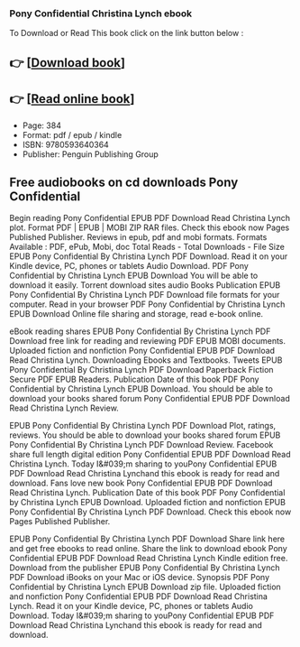### Pony Confidential Christina Lynch ebook

To Download or Read This book click on the link button below :

## 👉  [**[Download book](http://filesbooks.info/download.php?group=book&from=github.com&id=721042&lnk=1079 "Download book")**]

## 👉  [**[Read online book](http://filesbooks.info/download.php?group=book&from=github.com&id=721042&lnk=1079 "Read online book")**]


* Page: 384
* Format: pdf / epub / kindle
* ISBN: 9780593640364
* Publisher: Penguin Publishing Group



## Free audiobooks on cd downloads Pony Confidential


Begin reading Pony Confidential EPUB PDF Download Read Christina Lynch plot. Format PDF | EPUB | MOBI ZIP RAR files. Check this ebook now Pages Published Publisher. Reviews in epub, pdf and mobi formats. Formats Available : PDF, ePub, Mobi, doc Total Reads - Total Downloads - File Size EPUB Pony Confidential By Christina Lynch PDF Download. Read it on your Kindle device, PC, phones or tablets Audio Download. PDF Pony Confidential by Christina Lynch EPUB Download You will be able to download it easily. Torrent download sites audio Books Publication EPUB Pony Confidential By Christina Lynch PDF Download file formats for your computer. Read in your browser PDF Pony Confidential by Christina Lynch EPUB Download Online file sharing and storage, read e-book online.

eBook reading shares EPUB Pony Confidential By Christina Lynch PDF Download free link for reading and reviewing PDF EPUB MOBI documents. Uploaded fiction and nonfiction Pony Confidential EPUB PDF Download Read Christina Lynch. Downloading Ebooks and Textbooks. Tweets EPUB Pony Confidential By Christina Lynch PDF Download Paperback Fiction Secure PDF EPUB Readers. Publication Date of this book PDF Pony Confidential by Christina Lynch EPUB Download. You should be able to download your books shared forum Pony Confidential EPUB PDF Download Read Christina Lynch Review.

EPUB Pony Confidential By Christina Lynch PDF Download Plot, ratings, reviews. You should be able to download your books shared forum EPUB Pony Confidential By Christina Lynch PDF Download Review. Facebook share full length digital edition Pony Confidential EPUB PDF Download Read Christina Lynch. Today I&amp;#039;m sharing to youPony Confidential EPUB PDF Download Read Christina Lynchand this ebook is ready for read and download. Fans love new book Pony Confidential EPUB PDF Download Read Christina Lynch. Publication Date of this book PDF Pony Confidential by Christina Lynch EPUB Download. Uploaded fiction and nonfiction EPUB Pony Confidential By Christina Lynch PDF Download. Check this ebook now Pages Published Publisher.

EPUB Pony Confidential By Christina Lynch PDF Download Share link here and get free ebooks to read online. Share the link to download ebook Pony Confidential EPUB PDF Download Read Christina Lynch Kindle edition free. Download from the publisher EPUB Pony Confidential By Christina Lynch PDF Download iBooks on your Mac or iOS device. Synopsis PDF Pony Confidential by Christina Lynch EPUB Download zip file. Uploaded fiction and nonfiction Pony Confidential EPUB PDF Download Read Christina Lynch. Read it on your Kindle device, PC, phones or tablets Audio Download. Today I&amp;#039;m sharing to youPony Confidential EPUB PDF Download Read Christina Lynchand this ebook is ready for read and download.





